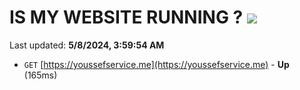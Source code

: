 # IS MY WEBSITE RUNNING ? [![](https://img.shields.io/static/v1?label=Sponsor&message=%E2%9D%A4&logo=GitHub&color=%23fe8e86)](https://github.com/sponsors/<username>)

Last updated: **5/8/2024, 3:59:54 AM**

- `GET` [https://youssefservice.me](https://youssefservice.me) - **Up** (165ms)
